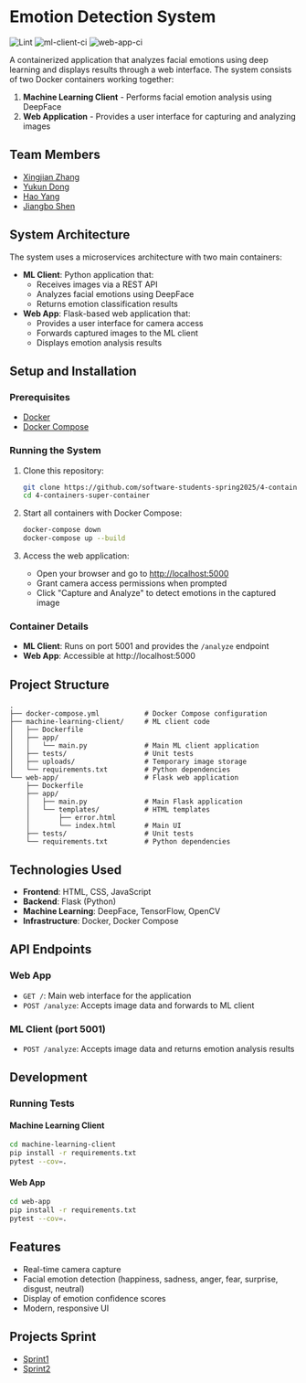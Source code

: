 # Emotion Detection System

![Lint](https://github.com/software-students-spring2025/4-containers-super-container/actions/workflows/lint.yml/badge.svg)
![ml-client-ci](https://github.com/software-students-spring2025/4-containers-super-container/actions/workflows/ml-client-ci.yml/badge.svg)
![web-app-ci](https://github.com/software-students-spring2025/4-containers-super-container/actions/workflows/web-app-ci.yml/badge.svg)

A containerized application that analyzes facial emotions using deep learning and displays results through a web interface. The system consists of two Docker containers working together:

1. **Machine Learning Client** - Performs facial emotion analysis using DeepFace
2. **Web Application** - Provides a user interface for capturing and analyzing images

## Team Members

- [Xingjian Zhang](https://github.com/ScottZXJ123)
- [Yukun Dong](https://github.com/abccdyk)
- [Hao Yang](https://github.com/Hao-Yang-Hao)
- [Jiangbo Shen](https://github.com/js-montgomery)

## System Architecture

The system uses a microservices architecture with two main containers:

- **ML Client**: Python application that:
  - Receives images via a REST API
  - Analyzes facial emotions using DeepFace
  - Returns emotion classification results
- **Web App**: Flask-based web application that:
  - Provides a user interface for camera access
  - Forwards captured images to the ML client
  - Displays emotion analysis results

## Setup and Installation

### Prerequisites

- [Docker](https://docs.docker.com/get-docker/)
- [Docker Compose](https://docs.docker.com/compose/install/)

### Running the System

1. Clone this repository:
   ```bash
   git clone https://github.com/software-students-spring2025/4-containers-super-container.git
   cd 4-containers-super-container
   ```

2. Start all containers with Docker Compose:
   ```bash
   docker-compose down
   docker-compose up --build
   ```

3. Access the web application:
   - Open your browser and go to [http://localhost:5000](http://localhost:5000)
   - Grant camera access permissions when prompted
   - Click "Capture and Analyze" to detect emotions in the captured image

### Container Details

- **ML Client**: Runs on port 5001 and provides the `/analyze` endpoint
- **Web App**: Accessible at http://localhost:5000

## Project Structure

```
.
├── docker-compose.yml           # Docker Compose configuration
├── machine-learning-client/     # ML client code
│   ├── Dockerfile
│   ├── app/
│   │   └── main.py              # Main ML client application
│   ├── tests/                   # Unit tests
│   ├── uploads/                 # Temporary image storage
│   └── requirements.txt         # Python dependencies
└── web-app/                     # Flask web application
    ├── Dockerfile
    ├── app/
    │   ├── main.py              # Main Flask application
    │   └── templates/           # HTML templates
    │       ├── error.html
    │       └── index.html       # Main UI
    ├── tests/                   # Unit tests
    └── requirements.txt         # Python dependencies
```

## Technologies Used

- **Frontend**: HTML, CSS, JavaScript
- **Backend**: Flask (Python)
- **Machine Learning**: DeepFace, TensorFlow, OpenCV
- **Infrastructure**: Docker, Docker Compose

## API Endpoints

### Web App 
- `GET /`: Main web interface for the application
- `POST /analyze`: Accepts image data and forwards to ML client

### ML Client (port 5001)
- `POST /analyze`: Accepts image data and returns emotion analysis results

## Development

### Running Tests

#### Machine Learning Client

```bash
cd machine-learning-client
pip install -r requirements.txt
pytest --cov=.
```

#### Web App

```bash
cd web-app
pip install -r requirements.txt
pytest --cov=.
```

## Features

- Real-time camera capture
- Facial emotion detection (happiness, sadness, anger, fear, surprise, disgust, neutral)
- Display of emotion confidence scores
- Modern, responsive UI

## Projects Sprint

- [Sprint1](https://github.com/orgs/software-students-spring2025/projects/159/views/1)
- [Sprint2](https://github.com/orgs/software-students-spring2025/projects/209)
